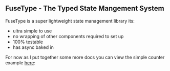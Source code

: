 ## FuseType - The Typed State Mangement System

FuseType is a super lightweight state management library its: 

- ultra simple to use
- no wrapping of other components required to set up
- 100% testable 
- has async baked in 

For now as I put together some more docs you can view the simple counter example [here](https://github.com/esharmony/fusetype-counter/tree/41952b5af8baefcebb7bde91ce0c8f9e3d2697dc): 




